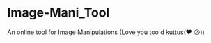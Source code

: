 # Image-Mani_Tool
An online tool for Image Manipulations
(Love you too d kuttus(:heart:
:kissing_heart:))
